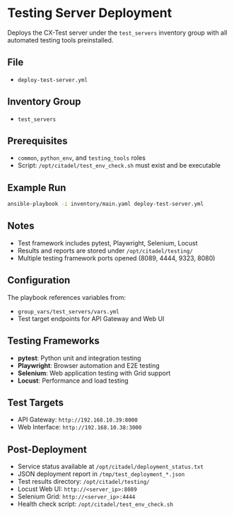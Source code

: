 # Testing Server Deployment

Deploys the CX-Test server under the `test_servers` inventory group with all automated testing tools preinstalled.

## File
- `deploy-test-server.yml`

## Inventory Group
- `test_servers`

## Prerequisites
- `common`, `python_env`, and `testing_tools` roles
- Script: `/opt/citadel/test_env_check.sh` must exist and be executable

## Example Run
```bash
ansible-playbook -i inventory/main.yaml deploy-test-server.yml
```

## Notes
- Test framework includes pytest, Playwright, Selenium, Locust
- Results and reports are stored under `/opt/citadel/testing/`
- Multiple testing framework ports opened (8089, 4444, 9323, 8080)

## Configuration
The playbook references variables from:
- `group_vars/test_servers/vars.yml`
- Test target endpoints for API Gateway and Web UI

## Testing Frameworks
- **pytest**: Python unit and integration testing
- **Playwright**: Browser automation and E2E testing  
- **Selenium**: Web application testing with Grid support
- **Locust**: Performance and load testing

## Test Targets
- API Gateway: `http://192.168.10.39:8000`
- Web Interface: `http://192.168.10.38:3000`

## Post-Deployment
- Service status available at `/opt/citadel/deployment_status.txt`
- JSON deployment report in `/tmp/test_deployment_*.json`
- Test results directory: `/opt/citadel/testing/`
- Locust Web UI: `http://<server_ip>:8089`
- Selenium Grid: `http://<server_ip>:4444`
- Health check script: `/opt/citadel/test_env_check.sh`
